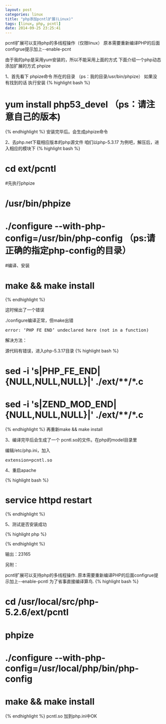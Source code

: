 ```yaml
---
layout: post
categories: linux
title: "php添加pcntl扩展(Linux)"
tags: [linux, php, pcntl]
date: 2014-09-25 23:25:41
---
```


 pcntl扩展可以支持php的多线程操作（仅限linux）
原本需要重新编译PHP的后面configrue提示加上--enable-pcnt

由于我的php是采用yum安装的，所以不能采用上面的方式
下面介绍一个php动态添加扩展的方式 phpize

1、首先看下 phpize命令 所在的目录  （ps：我的目录/usr/bin/phpize）
如果没有找到的话 执行安装
{% highlight bash %}
# yum install php53_devel   （ps：请注意自己的版本)
{% endhighlight %}
安装完毕后。会生成phpize命令   

2、去php.net下载相应版本的php源文件
咱们以php-5.3.17 为例吧，解压后，进入相应的模块下
{% highlight bash %}
# cd ext/pcntl
#先执行phpize
# /usr/bin/phpize
# ./configure --with-php-config=/usr/bin/php-config   （ps:请正确的指定php-config的目录）
#编译、安装
# make && make install
{% endhighlight %}

这时候出了一个错误

./configure编译正常，但make出错
<pre>
error: ‘PHP_FE_END’ undeclared here (not in a function)
</pre>

解决方法：

源代码有错误，进入php-5.3.17目录
{% highlight bash %}
# sed -i 's|PHP_FE_END|{NULL,NULL,NULL}|' ./ext/**/*.c
# sed -i 's|ZEND_MOD_END|{NULL,NULL,NULL}|' ./ext/**/*.c
{% endhighlight %}
再重新make && make install

3、编译完毕后会生成了一个  pcntl.so的文件。在php的model目录里

编辑/etc/php.ini，加入
<pre>
extension=pcntl.so
</pre>

4、重启apache

{% highlight bash %}
# service httpd restart
{% endhighlight %}

5、测试是否安装成功

{% highlight php %}
<?php
    echo pcntl_fork();
?>
{% endhighlight %}

输出：23165

另附：

pcntl扩展可以支持php的多线程操作.
原本需要重新编译PHP的后面configrue提示加上--enable-pcntl
为了省事直接编译算鸟.
{% highlight bash %}
# cd /usr/local/src/php-5.2.6/ext/pcntl
# phpize
# ./configure --with-php-config=/usr/local/php/bin/php-config
# make && make install
{% endhighlight %}
pcntl.so  加到php.ini中OK 


